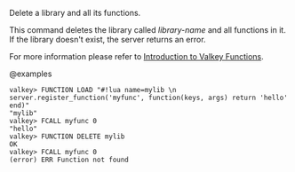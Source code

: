 Delete a library and all its functions.

This command deletes the library called _library-name_ and all functions in it.
If the library doesn't exist, the server returns an error.

For more information please refer to [Introduction to Valkey Functions](../topics/functions-intro.md).

@examples

```
valkey> FUNCTION LOAD "#!lua name=mylib \n server.register_function('myfunc', function(keys, args) return 'hello' end)"
"mylib"
valkey> FCALL myfunc 0
"hello"
valkey> FUNCTION DELETE mylib
OK
valkey> FCALL myfunc 0
(error) ERR Function not found
```

